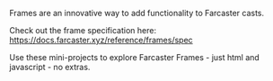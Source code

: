 Frames are an innovative way to add functionality to Farcaster casts.

Check out the frame specification here: https://docs.farcaster.xyz/reference/frames/spec

Use these mini-projects to explore Farcaster Frames - just html and javascript - no extras.
